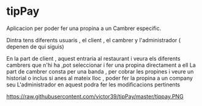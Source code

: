 # tipPay
Aplicacion per poder fer una propina a un Cambrer especific.

Dintra tens diferents usuaris , el client , el cambrer y l'administrador ( depenen de qui siguis)

En la part de client , aquest entraria al restaurant i veura els diferents cambrers que n'hi ha ,pot seleccionar i fer una propina directament a ell 
La part de cambrer consta per una banda , per cobrar les propines  i veure un historial o inclus si anes al mateix lloc , poder fer la propina a un company seu
L'administrador en aquest podra fer les modificacions pertinents 

https://raw.githubusercontent.com/victor39/tipPay/master/tippay.PNG
